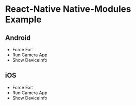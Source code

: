 # React-Native Native-Modules Example

## Android
- Force Exit
- Run Camera App
- Show DeviceInfo

## iOS
- Force Exit
- Run Camera App
- Show DeviceInfo


